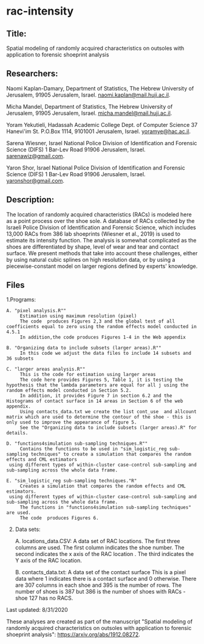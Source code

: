 # rac-intensity
Title:
------
Spatial modeling of randomly acquired characteristics on outsoles with application to forensic shoeprint analysis

Researchers: 
------------
Naomi Kaplan-Damary, Department of Statistics, The Hebrew University of Jerusalem, 91905 Jerusalem, Israel. naomi.kaplan@mail.huji.ac.il.

Micha Mandel, Department of Statistics, The Hebrew University of Jerusalem, 91905 Jerusalem, Israel. micha.mandel@mail.huji.ac.il.

Yoram Yekutieli, Hadassah Academic College Dept. of Computer Science 37 Hanevi'im St. P.O.Box 1114, 9101001 Jerusalem, Israel. yoramye@hac.ac.il.

Sarena Wiesner, Israel National Police Division of Identification and Forensic Science (DIFS) 1 Bar-Lev Road 91906 Jerusalem, Israel. sarenawiz@gmail.com.

Yaron Shor, Israel National Police Division of Identification and Forensic Science (DIFS) 1 Bar-Lev Road 91906 Jerusalem, Israel. yaronshor@gmail.com.

Description:
------------
The location of randomly acquired characteristics (RACs) is modeled here as a point process over the shoe sole.
A database of RACs collected by the Israeli Police Division of Identification and Forensic Science, which includes 13,000 RACs from 386 lab shoeprints (Wiesner et al., 2019) is used  to estimate its intensity function. 
The analysis is somewhat complicated as the shoes are differentiated by shape, level of wear and tear and contact surface. 
We present methods that take into account these challenges, either by using natural cubic splines on high resolution data, or by using a piecewise-constant model on larger regions defined by experts' knowledge.

Files
----- 
1.Programs:

	A. "pixel analysis.R""
		 Estimation using maximum resolution (pixel)
		 The code  produces Figures 2,3 and the global test of all coefficients equal to zero using the random effects model conducted in 4.5.1
		 In addition,the code produces Figures 1-4 in the Web appendix 

	B. "Organizing data to include subsets (larger areas).R""
		 In this code we adjust the data files to include 14 subsets and 36 subsets

	C. "larger areas analysis.R""
		 This is the code for estimation using larger areas
		 The code here provides Figures 5, Table 1, it is testing the hypothesis that the lambda parameters are equal for all j using the random effects model conducted in Section 5.2.
		 In addition, it provides Figure 7 in section 6.2 and the Histograms of contact surface in 14 areas in Section 6 of the web appendix.
		 Using contacts_data.txt we create the list cont_use  and allcount matrix which are used to determine the contour of the shoe - this is only used to improve the appearance of figure 5. 
		 See the "Organizing data to include subsets (larger areas).R" for details.

	D. "functions4simulation sub-sampling techniques.R""
		 Contains the functions to be used in "sim_logistic_reg sub-sampling techniques" to create a simulation that compares the random effects and CML estimators
  	 using different types of within-cluster case-control sub-sampling and sub-sampling across the whole data frame.

	E. "sim_logistic_reg sub-sampling techniques."R"
		 Creates a simulation that compares the random effects and CML estimators.
  	 using different types of within-cluster case-control sub-sampling and sub-sampling across the whole data frame.
		 The functions in "functions4simulation sub-sampling techniques" are used.
		 The code  produces Figures 6.


2. Data sets:


	A. locations_data.CSV: A data set of RAC locations. 
     The first three columns are used. 
     The first column indicates the shoe number.
     The second indicates the x axis of the RAC location .
     The third indicates the Y axis of the RAC location.
 
	B. contacts_data.txt: A data set of the contact surface 
     This is a pixel data where 1 indicates there is a contact surface and 0 otherwise.
     There are 307 columns in each shoe and 395 is the number of rows.
     The number of shoes is 387 but 386 is the number of shoes with RACs - shoe 127 has no RACS.

Last updated: 8/31/2020


These analyses are created as part of the manuscript "Spatial modeling of randomly acquired characteristics on outsoles with application to forensic shoeprint analysis": https://arxiv.org/abs/1912.08272.  
